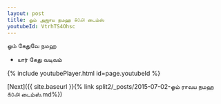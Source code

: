 ```yaml
---
layout: post
title: ஓம் அஜாய நமஹ ௧௦௮ டைம்ஸ்
youtubeId: VtrhTS4Ohsc
---
```

 
 
 ஓம் கேதுவே நமஹ  
 
 -  யார் கேது வடிவம் 
 
  
 
  
 
 
 
 
 
 


{% include youtubePlayer.html id=page.youtubeId %}
 
[Next]({{ site.baseurl }}{% link  split2/_posts/2015-07-02-ஓம் ராவய நமஹ ௧௦௮ டைம்ஸ்.md%})
 
